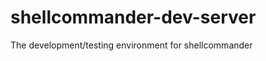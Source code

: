 shellcommander-dev-server
=========================

The development/testing environment for shellcommander

